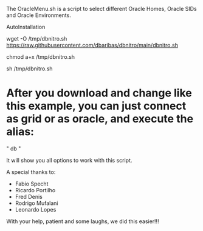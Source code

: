 The OracleMenu.sh is a script to select different Oracle Homes, Oracle SIDs and Oracle Environments.

AutoInstallation

wget -O /tmp/dbnitro.sh https://raw.githubusercontent.com/dbaribas/dbnitro/main/dbnitro.sh

chmod a+x /tmp/dbnitro.sh

sh /tmp/dbnitro.sh


# After you download and change like this example, you can just connect as grid or as oracle, and execute the alias: 

" db "

It will show you all options to work with this script.

A special thanks to:
* Fabio Specht
* Ricardo Portilho
* Fred Denis
* Rodrigo Mufalani
* Leonardo Lopes

With your help, patient and some laughs, we did this easier!!!
